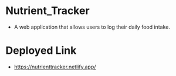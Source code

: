 # Nutrient_Tracker

- A web application that allows users to log their daily food intake.

# Deployed Link

- https://nutrienttracker.netlify.app/